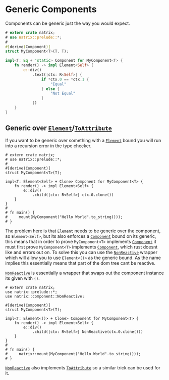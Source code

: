 # Generic Components

Components can be generic just the way you would expect.

```rust
# extern crate natrix;
# use natrix::prelude::*;
#
#[derive(Component)]
struct MyComponent<T>(T, T);

impl<T: Eq + 'static> Component for MyComponent<T> {
    fn render() -> impl Element<Self> {
        e::div()
            .text(|ctx: R<Self>| {
                if *ctx.0 == *ctx.1 {
                    "Equal"
                } else {
                    "Not Equal"
                }
            })
    }
}
```

## Generic over [`Element`](element::Element)/[`ToAttribute`](html_elements::ToAttribute)

If you want to be generic over something with a [`Element`](element::Element) bound you will run into a recursion error in the type checker.

```rust,compile_fail
# extern crate natrix;
# use natrix::prelude::*;
#
#[derive(Component)]
struct MyComponent<T>(T);

impl<T: Element<Self> + Clone> Component for MyComponent<T> {
    fn render() -> impl Element<Self> {
        e::div()
            .child(|ctx: R<Self>| ctx.0.clone())
    }
}
#
# fn main() {
#     mount(MyComponent("Hello World".to_string()));
# }
```

The problem here is that [`Element`](element::Element) needs to be generic over the component, so `Element<Self>`,
but its also enforces a [`Component`](component::Component) bound on its generic, this means that in order to prove `MyComponent<T>` implements [`Component`](component::Component) it must first prove `MyComponent<T>` implements [`Component`](component::Component), which rust doesnt like and errors out on. To solve this you can use the [`NonReactive`](component::NonReactive) wrapper which will allow you to use `Element<()>` as the generic bound. As the name implies this essentially means that part of the dom tree cant be reactive.

[`NonReactive`](component::NonReactive) is essentially a wrapper that swaps out the component instance its given with `()`.

```rust,no_run
# extern crate natrix;
use natrix::prelude::*;
use natrix::component::NonReactive;

#[derive(Component)]
struct MyComponent<T>(T);

impl<T: Element<()> + Clone> Component for MyComponent<T> {
    fn render() -> impl Element<Self> {
        e::div()
            .child(|ctx: R<Self>| NonReactive(ctx.0.clone()))
    }
}
#
# fn main() {
#     natrix::mount(MyComponent("Hello World".to_string()));
# }
```

[`NonReactive`](component::NonReactive) also implements [`ToAttribute`](html_elements::ToAttribute) so a similar trick can be used for it.
